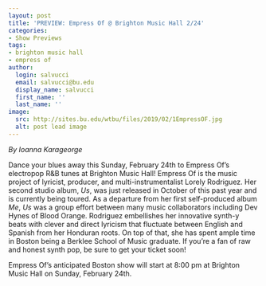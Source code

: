 ```yaml
---
layout: post
title: 'PREVIEW: Empress Of @ Brighton Music Hall 2/24'
categories:
- Show Previews
tags:
- brighton music hall
- empress of
author:
  login: salvucci
  email: salvucci@bu.edu
  display_name: salvucci
  first_name: ''
  last_name: ''
image:
  src: http://sites.bu.edu/wtbu/files/2019/02/1EmpressOF.jpg
  alt: post lead image
---
```


_By Ioanna Karageorge_

Dance your blues away this Sunday, February 24th to Empress Of’s electropop R&B tunes at Brighton Music Hall! Empress Of is the music project of lyricist, producer, and multi-instrumentalist Lorely Rodriguez. Her second studio album, _Us_, was just released in October of this past year and is currently being toured. As a departure from her first self-produced album _Me_, _Us_ was a group effort between many music collaborators including Dev Hynes of Blood Orange. Rodriguez embellishes her innovative synth-y beats with clever and direct lyricism that fluctuate between English and Spanish from her Honduran roots. On top of that, she has spent ample time in Boston being a Berklee School of Music graduate. If you’re a fan of raw and honest synth pop, be sure to get your ticket soon!

Empress Of’s anticipated Boston show will start at 8:00 pm at Brighton Music Hall on Sunday, February 24th.